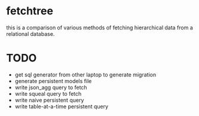 # fetchtree

this is a comparison of various methods of fetching hierarchical data from a
relational database.

# TODO
- get sql generator from other laptop to generate migration
- generate persistent models file
- write json_agg query to fetch
- write squeal query to fetch
- write naive persistent query
- write table-at-a-time persistent query
